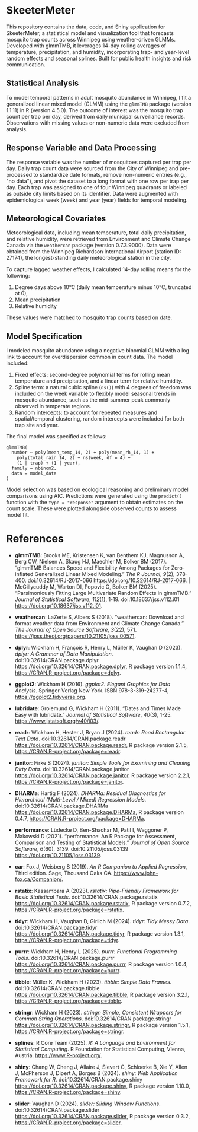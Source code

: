 # SkeeterMeter

This repository contains the data, code, and Shiny application for SkeeterMeter, a statistical model and visualization tool that forecasts mosquito trap counts across Winnipeg using weather-driven GLMMs. Developed with glmmTMB, it leverages 14-day rolling averages of temperature, precipitation, and humidity, incorporating trap- and year-level random effects and seasonal splines. Built for public health insights and risk communication.

## **Statistical Analysis**

To model temporal patterns in adult mosquito abundance in Winnipeg, I fit a generalized linear mixed model (GLMM) using the `glmmTMB` package (version 1.1.11) in R (version 4.5.0). The outcome of interest was the mosquito trap count per trap per day, derived from daily municipal surveillance records. Observations with missing values or non-numeric data were excluded from analysis.

## **Response Variable and Data Processing**

The response variable was the number of mosquitoes captured per trap per day. Daily trap count data were sourced from the City of Winnipeg and pre-processed to standardize date formats, remove non-numeric entries (e.g., "no data"), and pivot the dataset to a long format with one row per trap per day. Each trap was assigned to one of four Winnipeg quadrants or labeled as outside city limits based on its identifier. Data were augmented with epidemiological week (week) and year (year) fields for temporal modeling.

## **Meteorological Covariates**

Meteorological data, including mean temperature, total daily precipitation, and relative humidity, were retrieved from Environment and Climate Change Canada via the `weathercan` package (version 0.7.3.9000). Data were obtained from the Winnipeg Richardson International Airport (station ID: 27174), the longest-standing daily meteorological station in the city.

To capture lagged weather effects, I calculated 14-day rolling means for the following:

1. Degree days above 10°C (daily mean temperature minus 10°C, truncated at 0),
2. Mean precipitation
3. Relative humidity

These values were matched to mosquito trap counts based on date.

## **Model Specification**

I modeled mosquito abundance using a negative binomial GLMM with a log link to account for overdispersion common in count data. The model included:

1. Fixed effects: second-degree polynomial terms for rolling mean temperature and precipitation, and a linear term for relative humidity.
2. Spline term: a natural cubic spline (`ns()`) with 4 degrees of freedom was included on the week variable to flexibly model seasonal trends in mosquito abundance, such as the mid-summer peak commonly observed in temperate regions.
3. Random intercepts: to account for repeated measures and spatial/temporal clustering, random intercepts were included for both trap site and year.

The final model was specified as follows:
```
glmmTMB(
  number ~ poly(mean_temp_14, 2) + poly(mean_rh_14, 1) +
    poly(total_rain_14, 2) + ns(week, df = 4) +
    (1 | trap) + (1 | year),
  family = nbinom2,
  data = model_data
)
```
Model selection was based on ecological reasoning and preliminary model comparisons using AIC. Predictions were generated using the `predict()` function with the `type = "response"` argument to obtain estimates on the count scale. These were plotted alongside observed counts to assess model fit.

# References

- **glmmTMB**: Brooks ME, Kristensen K, van Benthem KJ, Magnusson A, Berg CW, Nielsen A, Skaug HJ, Maechler M, Bolker BM (2017). “glmmTMB Balances Speed and
Flexibility Among Packages for Zero-inflated Generalized Linear Mixed Modeling.” _The R Journal_, *9*(2), 378-400. doi:10.32614/RJ-2017-066
<https://doi.org/10.32614/RJ-2017-066>. | McGillycuddy M, Warton DI, Popovic G, Bolker BM (2025). “Parsimoniously Fitting Large Multivariate Random Effects in glmmTMB.” _Journal of
Statistical Software_, *112*(1), 1-19. doi:10.18637/jss.v112.i01 <https://doi.org/10.18637/jss.v112.i01>.

- **weathercan**: LaZerte S, Albers S (2018). “weathercan: Download and format weather data from Environment and Climate Change Canada.” _The Journal of Open
Source Software_, *3*(22), 571. <https://joss.theoj.org/papers/10.21105/joss.00571>.

- **dplyr**: Wickham H, François R, Henry L, Müller K, Vaughan D (2023). _dplyr: A Grammar of Data Manipulation_. doi:10.32614/CRAN.package.dplyr
<https://doi.org/10.32614/CRAN.package.dplyr>, R package version 1.1.4, <https://CRAN.R-project.org/package=dplyr>.

- **ggplot2**: Wickham H (2016). _ggplot2: Elegant Graphics for Data Analysis_. Springer-Verlag New York. ISBN 978-3-319-24277-4,
<https://ggplot2.tidyverse.org>.

- **lubridate**: Grolemund G, Wickham H (2011). “Dates and Times Made Easy with lubridate.” _Journal of Statistical Software_, *40*(3), 1-25.
<https://www.jstatsoft.org/v40/i03/>.

- **readr**: Wickham H, Hester J, Bryan J (2024). _readr: Read Rectangular Text Data_. doi:10.32614/CRAN.package.readr
<https://doi.org/10.32614/CRAN.package.readr>, R package version 2.1.5, <https://CRAN.R-project.org/package=readr>.

- **janitor**: Firke S (2024). _janitor: Simple Tools for Examining and Cleaning Dirty Data_. doi:10.32614/CRAN.package.janitor
<https://doi.org/10.32614/CRAN.package.janitor>, R package version 2.2.1, <https://CRAN.R-project.org/package=janitor>.

- **DHARMa**: Hartig F (2024). _DHARMa: Residual Diagnostics for Hierarchical (Multi-Level / Mixed) Regression Models_. doi:10.32614/CRAN.package.DHARMa
<https://doi.org/10.32614/CRAN.package.DHARMa>, R package version 0.4.7, <https://CRAN.R-project.org/package=DHARMa>.

- **performance**: Lüdecke D, Ben-Shachar M, Patil I, Waggoner P, Makowski D (2021). “performance: An R Package for Assessment, Comparison and Testing of
Statistical Models.” _Journal of Open Source Software_, *6*(60), 3139. doi:10.21105/joss.03139 <https://doi.org/10.21105/joss.03139>.

- **car**: Fox J, Weisberg S (2019). _An R Companion to Applied Regression_, Third edition. Sage, Thousand Oaks CA. <https://www.john-fox.ca/Companion/>.

- **rstatix**: Kassambara A (2023). _rstatix: Pipe-Friendly Framework for Basic Statistical Tests_. doi:10.32614/CRAN.package.rstatix
<https://doi.org/10.32614/CRAN.package.rstatix>, R package version 0.7.2, <https://CRAN.R-project.org/package=rstatix>.

- **tidyr**: Wickham H, Vaughan D, Girlich M (2024). _tidyr: Tidy Messy Data_. doi:10.32614/CRAN.package.tidyr <https://doi.org/10.32614/CRAN.package.tidyr>,
R package version 1.3.1, <https://CRAN.R-project.org/package=tidyr>.

- **purrr**: Wickham H, Henry L (2025). _purrr: Functional Programming Tools_. doi:10.32614/CRAN.package.purrr <https://doi.org/10.32614/CRAN.package.purrr>,
R package version 1.0.4, <https://CRAN.R-project.org/package=purrr>.

- **tibble**: Müller K, Wickham H (2023). _tibble: Simple Data Frames_. doi:10.32614/CRAN.package.tibble <https://doi.org/10.32614/CRAN.package.tibble>, R
package version 3.2.1, <https://CRAN.R-project.org/package=tibble>.

- **stringr**: Wickham H (2023). _stringr: Simple, Consistent Wrappers for Common String Operations_. doi:10.32614/CRAN.package.stringr
<https://doi.org/10.32614/CRAN.package.stringr>, R package version 1.5.1, <https://CRAN.R-project.org/package=stringr>.

- **splines**: R Core Team (2025). _R: A Language and Environment for Statistical Computing_. R Foundation for Statistical Computing, Vienna, Austria.
<https://www.R-project.org/>.

- **shiny**: Chang W, Cheng J, Allaire J, Sievert C, Schloerke B, Xie Y, Allen J, McPherson J, Dipert A, Borges B (2024). _shiny: Web Application Framework
for R_. doi:10.32614/CRAN.package.shiny <https://doi.org/10.32614/CRAN.package.shiny>, R package version 1.10.0,
<https://CRAN.R-project.org/package=shiny>.

- **slider**: Vaughan D (2024). _slider: Sliding Window Functions_. doi:10.32614/CRAN.package.slider <https://doi.org/10.32614/CRAN.package.slider>, R package
version 0.3.2, <https://CRAN.R-project.org/package=slider>.
